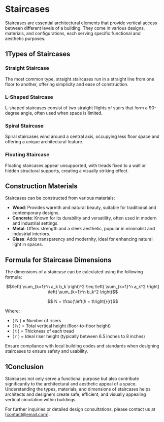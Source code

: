 # Staircases

Staircases are essential architectural elements that provide vertical access between different levels of a building. They come in various designs, materials, and configurations, each serving specific functional and aesthetic purposes.

## 1Types of Staircases

### Straight Staircase
The most common type, straight staircases run in a straight line from one floor to another, offering simplicity and ease of construction.

### L-Shaped Staircase
L-shaped staircases consist of two straight flights of stairs that form a 90-degree angle, often used when space is limited.

### Spiral Staircase
Spiral staircases wind around a central axis, occupying less floor space and offering a unique architectural feature.

### Floating Staircase
Floating staircases appear unsupported, with treads fixed to a wall or hidden structural supports, creating a visually striking effect.

## Construction Materials

Staircases can be constructed from various materials:
- **Wood**: Provides warmth and natural beauty, suitable for traditional and contemporary designs.
- **Concrete**: Known for its durability and versatility, often used in modern and industrial settings.
- **Metal**: Offers strength and a sleek aesthetic, popular in minimalist and industrial interiors.
- **Glass**: Adds transparency and modernity, ideal for enhancing natural light in spaces.

## Formula for Staircase Dimensions

The dimensions of a staircase can be calculated using the following formula:

$$\left( \sum_{k=1}^n a_k b_k \right)^2 \leq \left( \sum_{k=1}^n a_k^2 \right) \left( \sum_{k=1}^n b_k^2 \right)$$

$$ N = \frac{\left(h + t\right)}{r}$$

Where:
- \( N \) = Number of risers
- \( h \) = Total vertical height (floor-to-floor height)
- \( t \) = Thickness of each tread
- \( r \) = Ideal riser height (typically between 6.5 inches to 8 inches)

Ensure compliance with local building codes and standards when designing staircases to ensure safety and usability.

## 1Conclusion

Staircases not only serve a functional purpose but also contribute significantly to the architectural and aesthetic appeal of a space. Understanding the types, materials, and dimensions of staircases helps architects and designers create safe, efficient, and visually appealing vertical circulation within buildings.

For further inquiries or detailed design consultations, please contact us at [contact@email.com].

